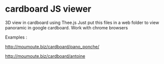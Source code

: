 # cardboard JS viewer
3D view in cardboard using Thee.js
Just put this files in a web folder to view panoramic in google cardboard. Work with chrome browsers

Examples : 

http://moumoute.biz/cardboard/pano_ponche/

http://moumoute.biz/cardboard/antoine
